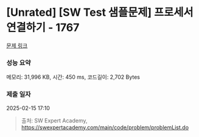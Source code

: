 # [Unrated] [SW Test 샘플문제] 프로세서 연결하기 - 1767 

[문제 링크](https://swexpertacademy.com/main/code/problem/problemDetail.do?contestProbId=AV4suNtaXFEDFAUf) 

### 성능 요약

메모리: 31,996 KB, 시간: 450 ms, 코드길이: 2,702 Bytes

### 제출 일자

2025-02-15 17:10



> 출처: SW Expert Academy, https://swexpertacademy.com/main/code/problem/problemList.do